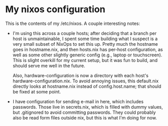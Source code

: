 My nixos configuration
======================
This is the contents of my /etc/nixos.  A couple interesting notes:

- I'm using this across a couple hosts; after deciding that a branch per host is unmaintainable, I spent some time building what I suspect is a very small subset of NixOps to set this up.  Pretty much the hostname goes in hostname.nix, and then hosts.nix has per-host configuration, as well as some other slightly generic config (e.g., laptop or touchscreen).  This is slight overkill for my current setup, but it was fun to build, and should serve me well in the future.

  Also, hardware-configuration is now a directory with each host's hardware-configuration.nix.  To avoid annoying issues, this default.nix directly looks at hostname.nix instead of config.host.name; that should be fixed at some point.

- I have configuration for sending e-mail in here, which includes passwords.  Those live in secrets.nix, which is filled with dummy values, but .gitignored to avoid committing passwords.  They could probably also be read form files outside nix, but this is what I'm doing for now.
